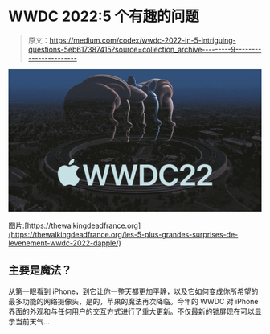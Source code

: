 # WWDC 2022:5 个有趣的问题

> 原文：<https://medium.com/codex/wwdc-2022-in-5-intriguing-questions-5eb617387415?source=collection_archive---------9----------------------->

![](img/583a0e88e2b7e9d66d9296cdf5ebdf0a.png)

图片:[https://thewalkingdeadfrance.org](https://thewalkingdeadfrance.org/les-5-plus-grandes-surprises-de-levenement-wwdc-2022-dapple/)

## 主要是魔法？

从第一眼看到 iPhone，到它让你一整天都更加平静，以及它如何变成你所希望的最多功能的网络摄像头，是的，苹果的魔法再次降临。今年的 WWDC 对 iPhone 界面的外观和与任何用户的交互方式进行了重大更新。不仅最新的锁屏现在可以显示当前天气…